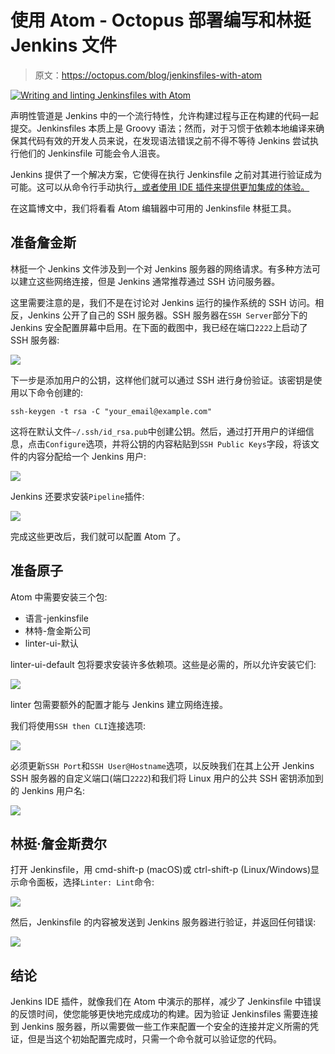 # 使用 Atom - Octopus 部署编写和林挺 Jenkins 文件

> 原文：<https://octopus.com/blog/jenkinsfiles-with-atom>

[![Writing and linting Jenkinsfiles with Atom](img/41266810ba84e18acb468d28e20952ad.png)](#)

声明性管道是 Jenkins 中的一个流行特性，允许构建过程与正在构建的代码一起提交。Jenkinsfiles 本质上是 Groovy 语法；然而，对于习惯于依赖本地编译来确保其代码有效的开发人员来说，在发现语法错误之前不得不等待 Jenkins 尝试执行他们的 Jenkinsfile 可能会令人沮丧。

Jenkins 提供了一个解决方案，它使得在执行 Jenkinsfile 之前对其进行验证成为可能。这可以从命令行手动执行[，或者使用 IDE 插件来提供更加集成的体验。](https://jenkins.io/doc/book/pipeline/development/#linter)

在这篇博文中，我们将看看 Atom 编辑器中可用的 Jenkinsfile 林挺工具。

## 准备詹金斯

林挺一个 Jenkins 文件涉及到一个对 Jenkins 服务器的网络请求。有多种方法可以建立这些网络连接，但是 Jenkins 通常推荐通过 SSH 访问服务器。

这里需要注意的是，我们不是在讨论对 Jenkins 运行的操作系统的 SSH 访问。相反，Jenkins 公开了自己的 SSH 服务器。SSH 服务器在`SSH Server`部分下的 Jenkins 安全配置屏幕中启用。在下面的截图中，我已经在端口`2222`上启动了 SSH 服务器:

[![](img/3f345fb20f40e17ba4f4c9fb2162805e.png)](#)

下一步是添加用户的公钥，这样他们就可以通过 SSH 进行身份验证。该密钥是使用以下命令创建的:

```
ssh-keygen -t rsa -C "your_email@example.com" 
```

这将在默认文件`~/.ssh/id_rsa.pub`中创建公钥。然后，通过打开用户的详细信息，点击`Configure`选项，并将公钥的内容粘贴到`SSH Public Keys`字段，将该文件的内容分配给一个 Jenkins 用户:

[![](img/61a2d320d44facfebdb8ee4cca2a599b.png)](#)

Jenkins 还要求安装`Pipeline`插件:

[![](img/4826f2c302139f84cbb536a02d036bbc.png)](#)

完成这些更改后，我们就可以配置 Atom 了。

## 准备原子

Atom 中需要安装三个包:

*   语言-jenkinsfile
*   林特-詹金斯公司
*   linter-ui-默认

linter-ui-default 包将要求安装许多依赖项。这些是必需的，所以允许安装它们:

[![](img/ab03cbabf4a79054ee6a4d175b21b9f2.png)](#)

linter 包需要额外的配置才能与 Jenkins 建立网络连接。

我们将使用`SSH then CLI`连接选项:

[![](img/6b3b61afe47bc649cf2f4aff6a94ae24.png)](#)

必须更新`SSH Port`和`SSH User@Hostname`选项，以反映我们在其上公开 Jenkins SSH 服务器的自定义端口(端口`2222`)和我们将 Linux 用户的公共 SSH 密钥添加到的 Jenkins 用户名:

[![](img/a67053d0cfb11d42f6cd30d9b5a2c042.png)](#)

## 林挺·詹金斯费尔

打开 Jenkinsfile，用 cmd-shift-p (macOS)或 ctrl-shift-p (Linux/Windows)显示命令面板，选择`Linter: Lint`命令:

[![](img/f5ca725a6b0b860451e0c691615dffb1.png)](#)

然后，Jenkinsfile 的内容被发送到 Jenkins 服务器进行验证，并返回任何错误:

[![](img/3ba6daa33c63a293d2a7b872258b27e7.png)](#)

## 结论

Jenkins IDE 插件，就像我们在 Atom 中演示的那样，减少了 Jenkinsfile 中错误的反馈时间，使您能够更快地完成成功的构建。因为验证 Jenkinsfiles 需要连接到 Jenkins 服务器，所以需要做一些工作来配置一个安全的连接并定义所需的凭证，但是当这个初始配置完成时，只需一个命令就可以验证您的代码。